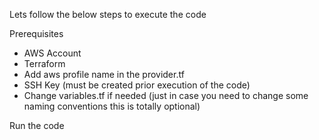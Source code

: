 
Lets follow the below steps to execute the code 

Prerequisites 
- AWS Account 
- Terraform 
- Add aws profile name in the provider.tf
- SSH Key (must be created prior execution of the code)
- Change variables.tf if needed (just in case you need to change some naming conventions this is totally optional)


Run the code 










